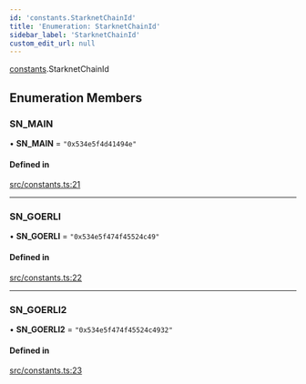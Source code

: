 ```yaml
---
id: 'constants.StarknetChainId'
title: 'Enumeration: StarknetChainId'
sidebar_label: 'StarknetChainId'
custom_edit_url: null
---
```


[constants](../namespaces/constants.md).StarknetChainId

## Enumeration Members

### SN_MAIN

• **SN_MAIN** = `"0x534e5f4d41494e"`

#### Defined in

[src/constants.ts:21](https://github.com/PhilippeR26/starknet.js/blob/689c0e5/src/constants.ts#L21)

---

### SN_GOERLI

• **SN_GOERLI** = `"0x534e5f474f45524c49"`

#### Defined in

[src/constants.ts:22](https://github.com/PhilippeR26/starknet.js/blob/689c0e5/src/constants.ts#L22)

---

### SN_GOERLI2

• **SN_GOERLI2** = `"0x534e5f474f45524c4932"`

#### Defined in

[src/constants.ts:23](https://github.com/PhilippeR26/starknet.js/blob/689c0e5/src/constants.ts#L23)
